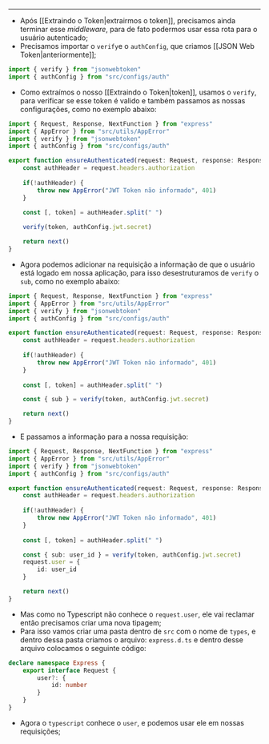 ___
- Após [[Extraindo o Token|extrairmos o token]], precisamos ainda terminar esse *middleware*, para de fato podermos usar essa rota para o usuário autenticado;
- Precisamos importar o `verify`e o `authConfig`, que criamos [[JSON Web Token|anteriormente]];
```ts
import { verify } from "jsonwebtoken"
import { authConfig } from "src/configs/auth"
```
- Como extraímos o nosso [[Extraindo o Token|token]], usamos o `verify`, para verificar se esse token é valido e também passamos as nossas configurações, como no exemplo abaixo:
```ts
import { Request, Response, NextFunction } from "express"
import { AppError } from "src/utils/AppError"
import { verify } from "jsonwebtoken"
import { authConfig } from "src/configs/auth"

export function ensureAuthenticated(request: Request, response: Response, next: NextFunction) {
	const authHeader = request.headers.authorization
	
	if(!authHeader) {
		throw new AppError("JWT Token não informado", 401)
	}
	
	const [, token] = authHeader.split(" ")

	verify(token, authConfig.jwt.secret)

	return next()
}
```
- Agora podemos adicionar na requisição a  informação de que o usuário está logado em nossa aplicação, para isso desestruturamos de `verify` o  `sub`, como no exemplo abaixo:
```ts
import { Request, Response, NextFunction } from "express"
import { AppError } from "src/utils/AppError"
import { verify } from "jsonwebtoken"
import { authConfig } from "src/configs/auth"

export function ensureAuthenticated(request: Request, response: Response, next: NextFunction) {
	const authHeader = request.headers.authorization
	
	if(!authHeader) {
		throw new AppError("JWT Token não informado", 401)
	}
	
	const [, token] = authHeader.split(" ")

	const { sub } = verify(token, authConfig.jwt.secret)

	return next()
}
```
- E passamos a informação para a nossa requisição:
```ts
import { Request, Response, NextFunction } from "express"
import { AppError } from "src/utils/AppError"
import { verify } from "jsonwebtoken"
import { authConfig } from "src/configs/auth"

export function ensureAuthenticated(request: Request, response: Response, next: NextFunction) {
	const authHeader = request.headers.authorization
	
	if(!authHeader) {
		throw new AppError("JWT Token não informado", 401)
	}
	
	const [, token] = authHeader.split(" ")

	const { sub: user_id } = verify(token, authConfig.jwt.secret)
	request.user = {
		id: user_id
	}

	return next()
}
```
- Mas como no Typescript não conhece o `request.user`, ele vai reclamar então precisamos criar uma nova tipagem;
- Para isso vamos criar uma pasta dentro de `src` com o nome de `types`, e dentro dessa pasta criamos o arquivo: `express.d.ts` e dentro desse arquivo colocamos o seguinte código:
```ts
declare namespace Express {
	export interface Request {
		user?: {
			id: number
		}
	}
}
```
- Agora o `typescript` conhece o `user`, e podemos usar ele em nossas requisições;

